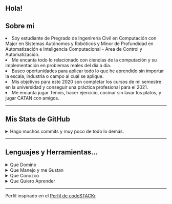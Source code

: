 ## Hola!

<section>
  <h2>
    Sobre mi
  </h2>
  <lu>
    <li>
      Soy estudiante de Pregrado de Ingenirería Civil en Computación 
      con  Major en Sistemas Autónomos y Robóticos y Minor de 
      Profundidad en Automatización e Inteligencia Computacional - 
      Area de Control y Automatización.
    </li>
    <li>
      Me encanta todo lo relacionado con ciencias de la computación y 
      su implementación en problemas reales del dia a dia. 
    </li>
    <li>
      Busco oportunidades para aplicar todo lo que he aprendido sin 
      importar la escala, industria o campo al cual se aplique.
    </li>
    <li>
      Mis objetivos para este 2020 son completar los cursos de mi 
      semestre en la universidad y conseguir una práctica profesional 
      para el 2021.
    </li>
    <li>
      Me encanta jugar Tennis, hacer ejercicio, cocinar sin lavar los 
      platos, y jugar CATAN con amigos.
    </li>
  </lu>
</section>

***

<section>
  <h1>
    Mis Stats de GitHub
  </h1>
  <details>
    <summary>
      Hago muchos commits y muy poco de todo lo demás.
    </summary>
    <img 
      alt="GitHub Stats"
      src="https://github-readme-stats.vercel.app/api?username=HenryBlairGcount_private=trushow_icons=true"
    />
  </details>
</section>

***

<section>
    <h1>
        Lenguajes y Herramientas...
    </h1>
    <details>
      <summary>
        Que Domino
      </summary>
      <img 
        alt="Python"
        align="center"
        width=30px
        src="https://seeklogo.com/images/P/python-logo-A32636CAA3-seeklogo.com.png"
      />
      <img 
        alt="Terminal"
        align="center"
        width=30px
        src="https://camo.githubusercontent.com/bbfa2a5c01460358f6e1d761b08211d2be31844687474703a2f2f656c656d656e746172792e696f2f696d616765732f646f63732f68756d616e2d696e746572666163652d67756964656c696e732f69636f6e732f36342f7574696c69746965732d7465726d696e616c2e737667"
      />
      <img 
        alt="Git"
        align="center"
        width=30px
        src="https://raw.githubusercontent.com/github/explore/80688e429a7d4ef2fca1e82350fe8e3517d3494d/topics/git/git.png"
      />
      <img 
        alt="VS Code"
        align="center"
        width=30px
        src="https://raw.githubusercontent.com/github/explore/80688e429a7d4ef2fca1e82350fe8e3517d3494d/topicvisual-studio-code/visual-studio-code.png"
      />
  </details>
  <details>
    <summary>
      Que Manejo y me Gustan
    </summary>
  </details>
  <details>
    <summary>
      Que Conozco
    </summary>
  </details>
  <details>
    <summary>
      Que Quiero Aprender
    </summary>
  </details>
</section>

***

Perfil inspirado en el [Perfil de codeSTACKr](https://github.com/codeSTACKr/codeSTACKr/blob/master/README.md)

